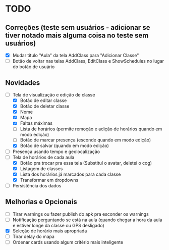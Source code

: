 # TODO

## Correções (teste sem usuários - adicionar se tiver notado mais alguma coisa no teste sem usuários)

- [x] Mudar título "Aula" da tela AddClass para "Adicionar Classe"
- [ ] Botão de voltar nas telas AddClass, EditClass e ShowSchedules no lugar do botão de usuário

## Novidades

- [ ] Tela de visualização e edição de classe
  - [x] Botão de editar classe
  - [x] Botão de deletar classe
  - [x] Nome
  - [x] Mapa
  - [x] Faltas máximas
  - [ ] Lista de horários (permite remoção e adição de horários quando em modo edição)
  - [ ] Botão de marcar presença (esconde quando em modo edição)
  - [x] Botão de salvar (quando em modo edição)
- [ ] Presença usando tempo e geolocalização
- [ ] Tela de horários de cada aula
  - [x] Botão pra trocar pra essa tela (Substituí o avatar, deletei o cog)
  - [x] Listagem de classes
  - [x] Lista dos horários já marcados para cada classe
  - [x] Transformar em dropdowns
- [ ] Persistência dos dados

## Melhorias e Opcionais

- [ ] Tirar warnings ou fazer publish do apk pra esconder os warnings
- [ ] Notificação perguntando se está na aula (quando chegar a hora da aula e estiver longe da classe ou GPS desligado)
- [x] Seleção de horário mais apropriada
- [ ] Tirar delay do mapa
- [ ] Ordenar cards usando algum critério mais inteligente